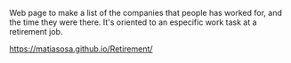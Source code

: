 Web page to make a list of the companies that people has worked for, and the time they were there. 
It's oriented to an especific work task at a retirement job.

https://matiasosa.github.io/Retirement/
